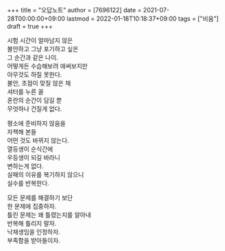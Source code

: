 +++
title = "오답노트"
author = [7696122]
date = 2021-07-28T00:00:00+09:00
lastmod = 2022-01-18T10:18:37+09:00
tags = ["비움"]
draft = true
+++

시험 시간이 얼마남지 않은  
불안하고 그냥 포기하고 싶은  
그 순간과 같은 나이.  
어떻게든 수습해보려 애써보지만  
아무것도 하질 못한다.  
불안, 초점이 맞질 않은 채  
셔터를 누른 꼴  
혼란의 순간이 담길 뿐  
무엇하나 건질게 없다.  

평소에 준비하지 않음을  
자책해 본들  
어떤 것도 바뀌지 않는다.  
열등생이 순식간에  
우등생이 되길 바라니  
변하는게 없다.  
실패의 이유를 복기하지 않으니  
실수를 반복한다.  

모든 문제를 해결하기 보단  
한 문제에 집중하자.  
틀린 문제는 왜 틀렸는지를 알아내  
반복해 틀리지 말자.  
낙재생임을 인정하자.  
부족함을 받아들이자.
